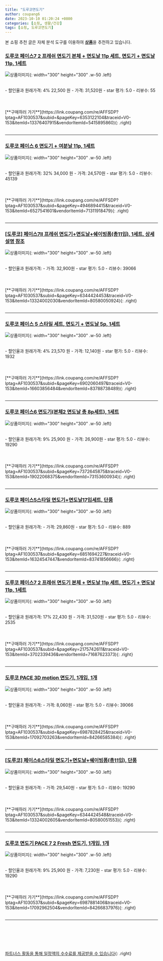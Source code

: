 ```yaml
---
title: "도루코면도기"
author: coupang6
date: 2023-10-10 01:20:24 +0800
categories: [쇼핑, 생활/건강]
tags: [쇼핑, 도루코면도기]
---
```


본 쇼핑 추천 글은 자체 분석 도구를 이용하여 [**상품**](https://link.coupang.com/a/bao1ui)을 추천하고 있습니다.

### [도루코 페이스7 2 프레쉬 면도기 본체 + 면도날 11p 세트, 면도기 + 면도날 11p, 1세트](https://link.coupang.com/re/AFFSDP?lptag=AF1030537&subid=&pageKey=6353122104&traceid=V0-153&itemId=13376407915&vendorItemId=5415895860)

![상품이미지](https://thumbnail9.coupangcdn.com/thumbnails/remote/230x230ex/image/retail/images/805781756095085-c5f73d7b-921f-4fb9-9c9e-cb3c58c03b3c.jpg){: width="300" height="300" .w-50 .left}


<br>
- 할인율과 원래가격: 4%  22,500   원
- 가격: 31,520원
- star 평가: 5.0
- 리뷰수: 55
<br>
<br>
<br>
<br>
[**구매하러 가기**](https://link.coupang.com/re/AFFSDP?lptag=AF1030537&subid=&pageKey=6353122104&traceid=V0-153&itemId=13376407915&vendorItemId=5415895860){: .right}
<br>
<br>

---

### [도루코 페이스 6 면도기 + 여분날 11p, 1세트](https://link.coupang.com/re/AFFSDP?lptag=AF1030537&subid=&pageKey=4946894415&traceid=V0-153&itemId=6527541601&vendorItemId=71311918479)

![상품이미지](https://thumbnail9.coupangcdn.com/thumbnails/remote/230x230ex/image/retail/images/9103905427469341-6c16ec52-373b-4cdc-9f9f-fbfe4905df19.jpg){: width="300" height="300" .w-50 .left}


<br>
- 할인율과 원래가격: 32%  34,000   원
- 가격: 24,570원
- star 평가: 5.0
- 리뷰수: 45139
<br>
<br>
<br>
<br>
[**구매하러 가기**](https://link.coupang.com/re/AFFSDP?lptag=AF1030537&subid=&pageKey=4946894415&traceid=V0-153&itemId=6527541601&vendorItemId=71311918479){: .right}
<br>
<br>

---

### [[도루코] 페이스7II 프레쉬 면도기+면도날+쉐이빙폼(총11입), 1세트, 상세설명 참조](https://link.coupang.com/re/AFFSDP?lptag=AF1030537&subid=&pageKey=6344424453&traceid=V0-153&itemId=13324002030&vendorItemId=80580050924)

![상품이미지](https://thumbnail7.coupangcdn.com/thumbnails/remote/230x230ex/image/vendor_inventory/fa24/ea7ccc403edeb5859b379cf8985cd3f689e6c47460d337700f723f1d8eb5.jpg){: width="300" height="300" .w-50 .left}


<br>
- 할인율과 원래가격: 
- 가격: 32,900원
- star 평가: 5.0
- 리뷰수: 39066
<br>
<br>
<br>
<br>
[**구매하러 가기**](https://link.coupang.com/re/AFFSDP?lptag=AF1030537&subid=&pageKey=6344424453&traceid=V0-153&itemId=13324002030&vendorItemId=80580050924){: .right}
<br>
<br>

---

### [도루코 페이스 5 스타일 세트, 면도기 + 면도날 5p, 1세트](https://link.coupang.com/re/AFFSDP?lptag=AF1030537&subid=&pageKey=6902060497&traceid=V0-153&itemId=16603856484&vendorItemId=83788738489)

![상품이미지](https://thumbnail7.coupangcdn.com/thumbnails/remote/230x230ex/image/retail/images/2022/11/08/10/5/8d386be7-aca5-4dab-8ad2-2b60d543374f.jpg){: width="300" height="300" .w-50 .left}


<br>
- 할인율과 원래가격: 4%  23,570   원
- 가격: 12,140원
- star 평가: 5.0
- 리뷰수: 1932
<br>
<br>
<br>
<br>
[**구매하러 가기**](https://link.coupang.com/re/AFFSDP?lptag=AF1030537&subid=&pageKey=6902060497&traceid=V0-153&itemId=16603856484&vendorItemId=83788738489){: .right}
<br>
<br>

---

### [도루코 페이스6 면도기(본체2 면도날 총 8p세트), 1세트](https://link.coupang.com/re/AFFSDP?lptag=AF1030537&subid=&pageKey=7372645875&traceid=V0-153&itemId=19022068375&vendorItemId=73153600934)

![상품이미지](https://thumbnail8.coupangcdn.com/thumbnails/remote/230x230ex/image/vendor_inventory/e540/7dbf4322ed3118c9310cfa3dc8e4178d416552979cd0fb6c60f0101adf09.jpg){: width="300" height="300" .w-50 .left}


<br>
- 할인율과 원래가격: 9%  25,900   원
- 가격: 26,900원
- star 평가: 5.0
- 리뷰수: 19290
<br>
<br>
<br>
<br>
[**구매하러 가기**](https://link.coupang.com/re/AFFSDP?lptag=AF1030537&subid=&pageKey=7372645875&traceid=V0-153&itemId=19022068375&vendorItemId=73153600934){: .right}
<br>
<br>

---

### [도루코 페이스5스타일 면도기+면도날17입세트, 단품](https://link.coupang.com/re/AFFSDP?lptag=AF1030537&subid=&pageKey=6851694227&traceid=V0-153&itemId=16324547447&vendorItemId=83741856666)

![상품이미지](https://thumbnail8.coupangcdn.com/thumbnails/remote/230x230ex/image/vendor_inventory/c373/47ec6565916cb54c26e349f63119f2767b080e44a6c56788d5cb2dc7f2bc.jpg){: width="300" height="300" .w-50 .left}


<br>
- 할인율과 원래가격: 
- 가격: 29,860원
- star 평가: 5.0
- 리뷰수: 889
<br>
<br>
<br>
<br>
[**구매하러 가기**](https://link.coupang.com/re/AFFSDP?lptag=AF1030537&subid=&pageKey=6851694227&traceid=V0-153&itemId=16324547447&vendorItemId=83741856666){: .right}
<br>
<br>

---

### [도루코 페이스7 2 프레쉬 면도기 본체 + 면도날 11p 세트, 면도기 + 면도날 11p, 1세트](https://link.coupang.com/re/AFFSDP?lptag=AF1030537&subid=&pageKey=2175742611&traceid=V0-153&itemId=3702339436&vendorItemId=71687623373)

![상품이미지](https://thumbnail9.coupangcdn.com/thumbnails/remote/230x230ex/image/retail/images/805781756095085-c5f73d7b-921f-4fb9-9c9e-cb3c58c03b3c.jpg){: width="300" height="300" .w-50 .left}


<br>
- 할인율과 원래가격: 17%  22,430   원
- 가격: 31,520원
- star 평가: 5.0
- 리뷰수: 2535
<br>
<br>
<br>
<br>
[**구매하러 가기**](https://link.coupang.com/re/AFFSDP?lptag=AF1030537&subid=&pageKey=2175742611&traceid=V0-153&itemId=3702339436&vendorItemId=71687623373){: .right}
<br>
<br>

---

### [도루코 PACE 3D motion 면도기, 1개입, 1개](https://link.coupang.com/re/AFFSDP?lptag=AF1030537&subid=&pageKey=6987828425&traceid=V0-153&itemId=17092703263&vendorItemId=84266585384)

![상품이미지](https://thumbnail9.coupangcdn.com/thumbnails/remote/230x230ex/image/vendor_inventory/de64/c832344a266e80f7110243313d23e49bfdce977f47571ba9cdf9cb95ff4a.jpg){: width="300" height="300" .w-50 .left}


<br>
- 할인율과 원래가격: 
- 가격: 8,060원
- star 평가: 5.0
- 리뷰수: 39066
<br>
<br>
<br>
<br>
[**구매하러 가기**](https://link.coupang.com/re/AFFSDP?lptag=AF1030537&subid=&pageKey=6987828425&traceid=V0-153&itemId=17092703263&vendorItemId=84266585384){: .right}
<br>
<br>

---

### [[도루코] 페이스6스타일 면도기+면도날+쉐이빙폼(총11입), 단품](https://link.coupang.com/re/AFFSDP?lptag=AF1030537&subid=&pageKey=6344424548&traceid=V0-153&itemId=13324002605&vendorItemId=80580051553)

![상품이미지](https://thumbnail9.coupangcdn.com/thumbnails/remote/230x230ex/image/vendor_inventory/2704/e66f97bd5c9bbb991bffe58f8c70c281bd3d98a428fa34e68a0a5d570591.jpg){: width="300" height="300" .w-50 .left}


<br>
- 할인율과 원래가격: 
- 가격: 29,540원
- star 평가: 5.0
- 리뷰수: 19290
<br>
<br>
<br>
<br>
[**구매하러 가기**](https://link.coupang.com/re/AFFSDP?lptag=AF1030537&subid=&pageKey=6344424548&traceid=V0-153&itemId=13324002605&vendorItemId=80580051553){: .right}
<br>
<br>

---

### [도루코 면도기 PACE 7 2 Fresh 면도기, 1개입, 1개](https://link.coupang.com/re/AFFSDP?lptag=AF1030537&subid=&pageKey=6987881406&traceid=V0-153&itemId=17092962504&vendorItemId=84266837976)

![상품이미지](https://thumbnail6.coupangcdn.com/thumbnails/remote/230x230ex/image/vendor_inventory/4181/76393f42dca86bd95b534acf5acd3dace39a3b23f3182ee2a08254d7b8c5.jpg){: width="300" height="300" .w-50 .left}


<br>
- 할인율과 원래가격: 9%  25,900   원
- 가격: 7,230원
- star 평가: 5.0
- 리뷰수: 19290
<br>
<br>
<br>
<br>
[**구매하러 가기**](https://link.coupang.com/re/AFFSDP?lptag=AF1030537&subid=&pageKey=6987881406&traceid=V0-153&itemId=17092962504&vendorItemId=84266837976){: .right}
<br>
<br>

---
<br><br><br><br><br> [파트너스 활동을 통해 일정액의 수수료를 제공받을 수 있습니다](https://link.coupang.com/a/bao1ui){: .right}